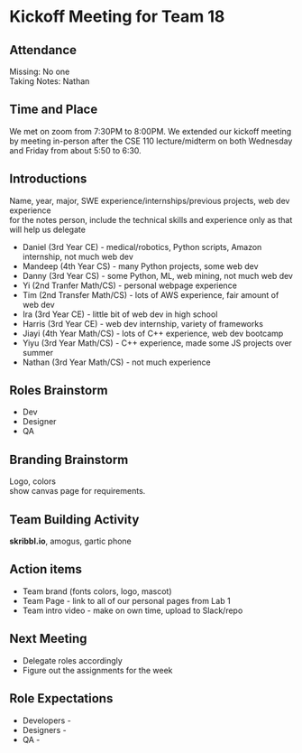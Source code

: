 # Kickoff Meeting for Team 18

## Attendance
Missing:  No one  
Taking Notes:  Nathan

## Time and Place
We met on zoom from 7:30PM to 8:00PM.
We extended our kickoff meeting by meeting in-person after the CSE 110 lecture/midterm on both Wednesday and Friday from about 5:50 to 6:30.

## Introductions
Name, year, major, SWE experience/internships/previous projects, web dev experience   
for the notes person, include the technical skills and experience only as that will help us delegate

* Daniel (3rd Year CE) - medical/robotics, Python scripts, Amazon internship, not much web dev
* Mandeep (4th Year CS) - many Python projects, some web dev
* Danny (3rd Year CS) - some Python, ML, web mining, not much web dev
* Yi (2nd Tranfer Math/CS) - personal webpage experience
* Tim (2nd Transfer Math/CS) - lots of AWS experience, fair amount of web dev
* Ira (3rd Year CE) - little bit of web dev in high school
* Harris (3rd Year CE) - web dev internship, variety of frameworks
* Jiayi (4th Year Math/CS) - lots of C++ experience, web dev bootcamp
* Yiyu (3rd Year Math/CS) - C++ experience, made some JS projects over summer
* Nathan (3rd Year Math/CS) - not much experience

## Roles Brainstorm
* Dev
* Designer
* QA

## Branding Brainstorm
Logo, colors  
show canvas page for requirements. 

## Team Building Activity
**skribbl.io**, amogus, gartic phone

## Action items
  * Team brand (fonts colors, logo, mascot)
  * Team Page - link to all of our personal pages from Lab 1
  * Team intro video - make on own time, upload to Slack/repo
 
## Next Meeting
 * Delegate roles accordingly
 * Figure out the assignments for the week

## Role Expectations
* Developers - 
* Designers - 
* QA -
